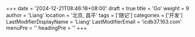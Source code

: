 +++
date = '2024-12-21T08:46:18+08:00'
draft = true
title = 'Go'
weight = 9
author = 'Liang'
location = '北京, 昌平'
tags = ['随记']
categories = ['开发']
LastModifierDisplayName = 'Liang'
LastModifierEmail = 'icdb37.163.com'
menuPre = ''
headingPre = ''
+++

